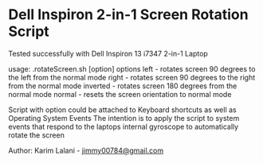 Dell Inspiron 2-in-1 Screen Rotation Script
===========================================

Tested successfully with Dell Inspiron 13 i7347 2-in-1 Laptop

usage: .rotateScreen.sh [option]
options
        left            - rotates screen 90 degrees to the left from the normal mode
        right           - rotates screen 90 degrees to the right from the normal mode
        inverted        - rotates screen 180 degrees from the normal mode
        normal          - resets the screen orientation to normal mode

Script with option could be attached to Keyboard shortcuts as well as Operating System Events
The intention is to apply the script to system events that respond to the laptops internal gyroscope to automatically rotate the screen

Author: Karim Lalani - jimmy00784@gmail.com

